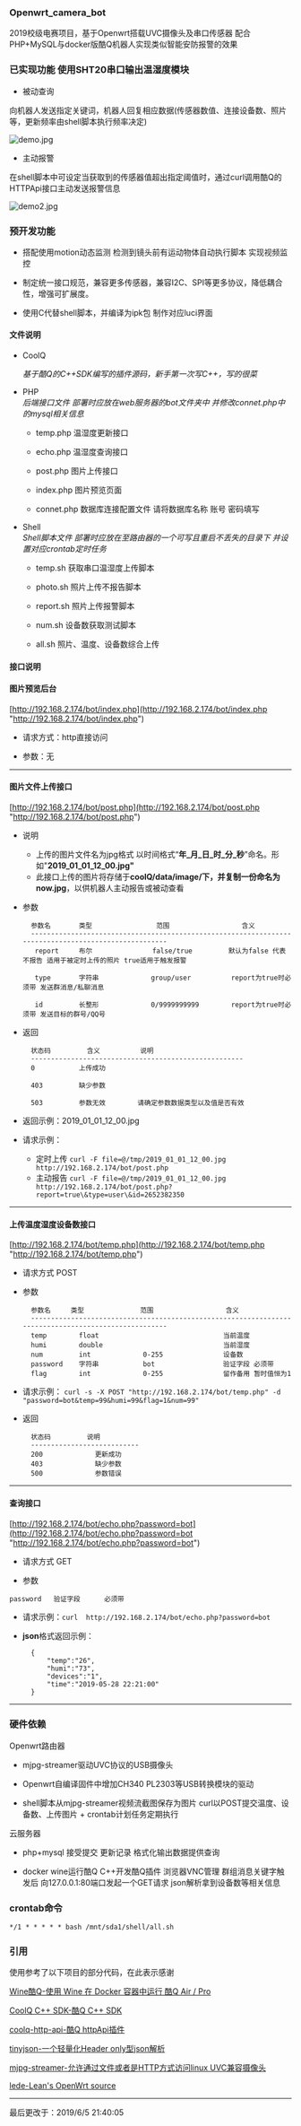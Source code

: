 ### Openwrt_camera_bot

2019校级电赛项目，基于Openwrt搭载UVC摄像头及串口传感器  配合PHP+MySQL与docker版酷Q机器人实现类似智能安防报警的效果


### 已实现功能 使用SHT20串口输出温湿度模块

- 被动查询

向机器人发送指定关键词，机器人回复相应数据(传感器数值、连接设备数、照片等，更新频率由shell脚本执行频率决定)
    
![demo.jpg](https://github.com/muzhiyun/Openwrt_camera_bot/blob/master/demo.jpg)

- 主动报警

在shell脚本中可设定当获取到的传感器值超出指定阈值时，通过curl调用酷Q的HTTPApi接口主动发送报警信息

![demo2.jpg](https://github.com/muzhiyun/Openwrt_camera_bot/blob/master/demo2.jpg)

### 预开发功能
		
- 搭配使用motion动态监测 检测到镜头前有运动物体自动执行脚本 实现视频监控   

- 制定统一接口规范，兼容更多传感器，兼容I2C、SPI等更多协议，降低耦合性，增强可扩展度。

- 使用C代替shell脚本，并编译为ipk包 制作对应luci界面 


#### 文件说明

- CoolQ

	*基于酷Q的C++SDK编写的插件源码，新手第一次写C++，写的很菜*

- PHP           
*后端接口文件 部署时应放在web服务器的bot文件夹中 并修改connet.php中的mysql相关信息*
    - temp.php	温湿度更新接口

    - echo.php	温湿度查询接口

    - post.php	图片上传接口

    - index.php	图片预览页面

    - connet.php 数据库连接配置文件 请将数据库名称 账号 密码填写

- Shell         
*Shell脚本文件 部署时应放在至路由器的一个可写且重启不丢失的目录下 并设置对应crontab定时任务*

	- temp.sh		获取串口温湿度上传脚本

	- photo.sh		照片上传不报告脚本

	- report.sh		照片上传报警脚本

	- num.sh		设备数获取测试脚本

	- all.sh		照片、温度、设备数综合上传

#### 接口说明


#### 图片预览后台 
[http://192.168.2.174/bot/index.php](http://192.168.2.174/bot/index.php "http://192.168.2.174/bot/index.php")

- 请求方式：http直接访问  

- 参数：无

---

#### 图片文件上传接口
[http://192.168.2.174/bot/post.php](http://192.168.2.174/bot/post.php "http://192.168.2.174/bot/post.php")  

- 说明	
	- 上传的图片文件名为jpg格式  以时间格式“**年\_月\_日\_时\_分\_秒**”命名。形如"**2019\_01\_01\_12\_00.jpg"** 	
	- 此接口上传的图片将存储于**coolQ/data/image/**下，并复制一份命名为**now.jpg**，以供机器人主动报告或被动查看  
	

- 参数	

		参数名 	  类型				范围					含义
		-----------------------------------------------------------------------------------------------------
		 report		布尔				 false/true			默认为false 代表不报告 适用于被定时上传的照片 true适用于触发报警
		
		 type 		字符串				group/user			report为true时必须带 发送群消息/私聊消息	
		
		 id			长整形				0/9999999999		report为true时必须带 发送目标的群号/QQ号
	

- 返回	


		状态码			含义			说明		
		-----------------------------------------------------
		0	 		上传成功	
		
		403	 		缺少参数
		
		503			参数无效 		请确定参数数据类型以及值是否有效


- 返回示例：2019\_01\_01\_12\_00.jpg
	
- 请求示例：
	- 定时上传 `curl -F file=@/tmp/2019_01_01_12_00.jpg http://192.168.2.174/bot/post.php`
	- 主动报告 `curl -F file=@/tmp/2019_01_01_12_00.jpg http://192.168.2.174/bot/post.php?report=true\&type=user\&id=2652382350`

 

---
#### 上传温度湿度设备数接口 
[http://192.168.2.174/bot/temp.php](http://192.168.2.174/bot/temp.php "http://192.168.2.174/bot/temp.php")

- 请求方式 POST

- 参数 	

		参数名		类型				范围					含义
		-----------------------------------------------------------------------------------------------------
		temp 		float								当前温度	
		humi		double								当前湿度
		num			int				0-255				设备数	
		password	字符串			  bot				  验证字段 必须带	
		flag		int				0-255				留作备用 暂时值恒为1
		
- 请求示例：    `curl -s -X POST "http://192.168.2.174/bot/temp.php" -d "password=bot&temp=99&humi=99&flag=1&num=99"`


- 返回	

		状态码			说明
		---------------------------
		200 			更新成功
		403				缺少参数
		500				参数错误

---
#### 查询接口

[http://192.168.2.174/bot/echo.php?password=bot](http://192.168.2.174/bot/echo.php?password=bot "http://192.168.2.174/bot/echo.php?password=bot")

- 请求方式 GET

- 参数	

`
	 password   验证字段      必须带   
`

- 请求示例：`curl  http://192.168.2.174/bot/echo.php?password=bot`


- **json**格式返回示例：

		{
			"temp":"26",
			"humi":"73",
			"devices":"1",
			"time":"2019-05-28 22:21:00"
		}
		


---

### 硬件依赖

Openwrt路由器 

- mjpg-streamer驱动UVC协议的USB摄像头

- Openwrt自编译固件中增加CH340 PL2303等USB转换模块的驱动
		
- shell脚本从mjpg-streamer视频流截图保存为图片 curl以POST提交温度、设备数、上传图片  + crontab计划任务定期执行  

云服务器  

- php+mysql 接受提交 更新记录 格式化输出数据提供查询 

- docker wine运行酷Q C++开发酷Q插件 浏览器VNC管理 群组消息关键字触发后 向127.0.0.1:80端口发起一个GET请求 json解析拿到设备数等相关信息




### crontab命令 

`
*/1 * * * * * bash /mnt/sda1/shell/all.sh
`

### 引用

使用参考了以下项目的部分代码，在此表示感谢

[Wine酷Q-使用 Wine 在 Docker 容器中运行 酷Q Air / Pro ](https://hub.docker.com/r/coolq/wine-coolq/)

[CoolQ C++ SDK-酷Q C++ SDK](https://github.com/richardchien/coolq-cpp-sdk)

[coolq-http-api-酷Q httpApi插件](https://github.com/richardchien/coolq-http-api)

[tinyjson-一个轻量化Header only型json解析](https://github.com/button-chen/tinyjson)

[mjpg-streamer-允许通过文件或者是HTTP方式访问linux UVC兼容摄像头](https://github.com/jacksonliam/mjpg-streamer)

[lede-Lean's OpenWrt source](https://github.com/coolsnowwolf/lede)

---
最后更改于：2019/6/5 21:40:05 
		